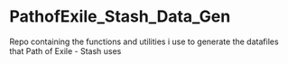 # PathofExile_Stash_Data_Gen
Repo containing the functions and utilities i use to generate the datafiles that Path of Exile - Stash uses 
